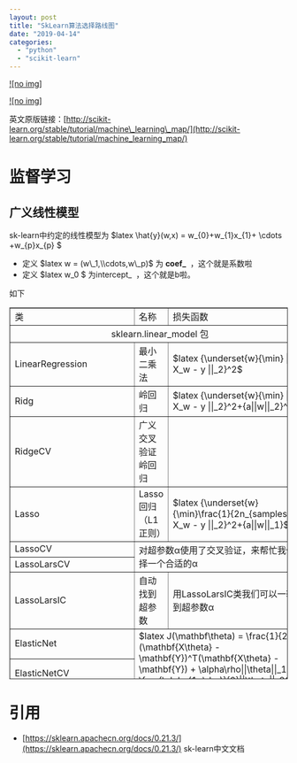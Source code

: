 ```yaml
---
layout: post
title: "SkLearn算法选择路线图"
date: "2019-04-14"
categories: 
  - "python"
  - "scikit-learn"
---
```


[![no img]](http://127.0.0.1/wp-content/uploads/2020/11/v2-6c2e844aaa6ae4fdd3924bb496c2f421_r.jpg)

[![no img]](http://127.0.0.1/wp-content/uploads/2019/04/20160930051801241.png)

英文原版链接：[http://scikit-learn.org/stable/tutorial/machine\_learning\_map/](http://scikit-learn.org/stable/tutorial/machine_learning_map/)

# 监督学习

## 广义线性模型

sk-learn中约定的线性模型为 $latex \\hat{y}(w,x) = w\_{0}+w\_{1}x\_{1}+ \\cdots +w\_{p}x\_{p} $

- 定义 $latex w = (w\_1,\\cdots,w\_p)$ 为 **coef\_**  ，这个就是系数啦
- 定义 $latex w\_0 $ 为intercept\_  ，这个就是b啦。

如下

<table style="height: 672px; width: 100%; border-collapse: collapse;" border="1"><tbody><tr style="height: 24px;"><td style="width: 19.1516%; height: 24px;">类</td><td style="width: 22.6665%; height: 24px;">名称</td><td style="width: 36.4848%; height: 24px;">损失函数</td></tr><tr style="height: 24px;"><td style="text-align: center; width: 78.3029%; height: 24px;" colspan="3">sklearn.linear_model 包</td></tr><tr style="height: 24px;"><td style="width: 19.1516%; height: 24px;">LinearRegression</td><td style="width: 22.6665%; height: 24px;">最小二乘法</td><td style="width: 36.4848%; height: 24px;">$latex {\underset{w}{\min} || X_w - y ||_2}^2$</td></tr><tr style="height: 48px;"><td style="width: 19.1516%; height: 48px;">Ridg</td><td style="width: 22.6665%; height: 48px;">岭回归</td><td style="width: 36.4848%; height: 48px;">$latex {\underset{w}{\min} || X_w - y ||_2}^2+{a||w||_2}^2$</td></tr><tr style="height: 24px;"><td style="width: 19.1516%; height: 24px;">RidgeCV</td><td style="width: 22.6665%; height: 24px;">广义交叉验证岭回归</td><td style="width: 36.4848%; height: 24px;">&nbsp;</td></tr><tr style="height: 24px;"><td style="width: 19.1516%; height: 24px;">Lasso</td><td style="width: 22.6665%; height: 24px;">Lasso回归（L1正则）</td><td style="width: 36.4848%; height: 24px;">$latex {\underset{w}{\min}\frac{1}{2n_{samples}} || X_w - y ||_2}^2+{a||w||_1}$</td></tr><tr style="height: 24px;"><td style="width: 19.1516%; height: 24px;">LassoCV</td><td style="width: 22.6665%; height: 48px;" colspan="2" rowspan="2">对超参数α使用了交叉验证，来帮忙我们选择一个合适的α</td></tr><tr style="height: 24px;"><td style="width: 19.1516%; height: 24px;">LassoLarsCV</td></tr><tr style="height: 24px;"><td style="width: 19.1516%; height: 24px;">LassoLarsIC</td><td style="width: 22.6665%; height: 24px;">自动找到超参数</td><td style="width: 36.4848%; height: 24px;">用LassoLarsIC类我们可以一轮找到超参数α</td></tr><tr style="height: 24px;"><td style="width: 19.1516%; height: 24px;">ElasticNet</td><td style="width: 59.1513%; height: 48px;" colspan="2" rowspan="2">$latex J(\mathbf\theta) = \frac{1}{2m}(\mathbf{X\theta} - \mathbf{Y})^T(\mathbf{X\theta} - \mathbf{Y}) + \alpha\rho||\theta||_1 + \frac{\alpha(1-\rho)}{2}||\theta||_2^2$</td></tr><tr style="height: 24px;"><td style="width: 19.1516%; height: 24px;">ElasticNetCV</td></tr><tr style="height: 96px;"><td style="width: 19.1516%; height: 96px;">OrthogonalMatchingPursuit</td><td style="width: 22.6665%; height: 96px;">限制非0的最大个数</td><td style="width: 36.4848%; height: 96px;">$latex J(\mathbf\theta) = \frac{1}{2}(\mathbf{X\theta} - \mathbf{Y})^T(\mathbf{X\theta} - \mathbf{Y})$</td></tr><tr style="height: 72px;"><td style="width: 19.1516%; height: 72px;">MultiTaskLasso</td><td style="width: 59.1513%; height: 96px;" colspan="2" rowspan="2">$latex J(\mathbf{W}) = \frac{1}{2m}\mathbf{(||XW-Y||)_{Fro}^2} + \alpha||\mathbf{W}||_{21}$</td></tr><tr style="height: 24px;"><td style="width: 19.1516%; height: 24px;">MultiTaskLassoCV</td></tr><tr style="height: 120px;"><td style="width: 19.1516%; height: 120px;">MultiTaskElasticNet</td><td style="width: 59.1513%; height: 144px;" colspan="2" rowspan="2">$latex J(\mathbf{W}) = \frac{1}{2m}\mathbf{(||XW-Y||)_{Fro}^2} + \alpha\rho||\mathbf{W}||_{21} + \frac{\alpha(1-\rho)}{2}\mathbf{(||W||)_{Fro}^2}$</td></tr><tr style="height: 24px;"><td style="width: 19.1516%; height: 24px;">MultiTaskElasticNetCV</td></tr><tr style="height: 24px;"><td style="width: 19.1516%; height: 24px;">BayesianRidge</td><td style="width: 22.6665%; height: 24px;">贝叶斯回归模型</td><td style="width: 36.4848%; height: 24px;">&nbsp;</td></tr><tr style="height: 24px;"><td style="width: 19.1516%; height: 24px;">ARDRegression</td><td style="width: 22.6665%; height: 24px;">贝叶斯回归模型</td><td style="width: 36.4848%; height: 24px;">&nbsp;</td></tr></tbody></table>

# 引用

- [https://sklearn.apachecn.org/docs/0.21.3/](https://sklearn.apachecn.org/docs/0.21.3/) sk-learn中文文档
